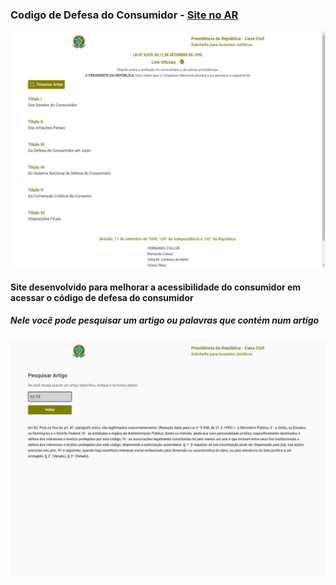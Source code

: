 ### Codigo de Defesa do Consumidor -  <a href="https://cdc-brasil.vercel.app/">Site no AR<a/>
<img src="./src/assets/cdc.png"/>

#### Site desenvolvido para melhorar a acessibilidade do consumidor em acessar o código de defesa do consumidor
##### Nele você pode pesquisar um artigo ou palavras que contém num artigo

<img src="./src/assets/cdcart.png"/>
